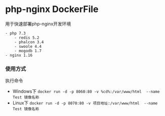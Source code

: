 # php-nginx DockerFile
用于快速部署php-nginx开发环境
    
    - php 7.3
        - redis 5.2
        - phalcon 3.4
        - swoole 4.4
        - mogodb 1.7
    - nginx 1.16

### 使用方式    
执行命令 
- Windows下 `docker run -d -p 8060:80 -v %cd%:/var/www/html  --name  Test 镜像名称`  
- Linux下 `docker run -d -p 8070:80 -v 项目地址:/var/www/html  --name  Test 镜像名称`  
    
